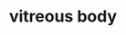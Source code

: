 ---
title: "vitreous body"
alias: 
type: note
subject: biology
tags:
 - biology
 - sense_organs
created: 2023.01.09 11:15
created_by: Ádám
status: empty 
---